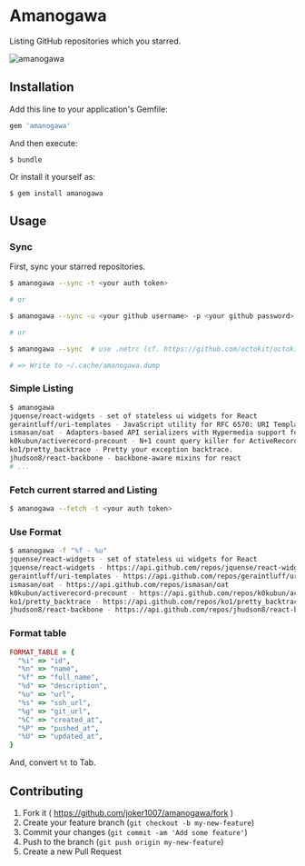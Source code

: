 # Amanogawa

Listing GitHub repositories which you starred.

![amanogawa](https://cloud.githubusercontent.com/assets/116996/6059979/231f04be-ad7b-11e4-8f75-03b7a8590a8c.gif)

## Installation

Add this line to your application's Gemfile:

```ruby
gem 'amanogawa'
```

And then execute:

    $ bundle

Or install it yourself as:

    $ gem install amanogawa

## Usage

### Sync
First, sync your starred repositories.
```sh
$ amanogawa --sync -t <your auth token>

# or

$ amanogawa --sync -u <your github username> -p <your github password>

# or

$ amanogawa --sync  # use .netrc (cf. https://github.com/octokit/octokit.rb)

# => Write to ~/.cache/amanogawa.dump
```

### Simple Listing

```sh
$ amanogawa
jquense/react-widgets - set of stateless ui widgets for React
geraintluff/uri-templates - JavaScript utility for RFC 6570: URI Templates
ismasan/oat - Adapters-based API serializers with Hypermedia support for Ruby apps.
k0kubun/activerecord-precount - N+1 count query killer for ActiveRecord
ko1/pretty_backtrace - Pretty your exception backtrace.
jhudson8/react-backbone - backbone-aware mixins for react
# ...
```

### Fetch current starred and Listing

```sh
$ amanogawa --fetch -t <your auth token>
```

### Use Format

```sh
$ amanogawa -f "%f - %u"
jquense/react-widgets - set of stateless ui widgets for React
jquense/react-widgets - https://api.github.com/repos/jquense/react-widgets
geraintluff/uri-templates - https://api.github.com/repos/geraintluff/uri-templates
ismasan/oat - https://api.github.com/repos/ismasan/oat
k0kubun/activerecord-precount - https://api.github.com/repos/k0kubun/activerecord-precount
ko1/pretty_backtrace - https://api.github.com/repos/ko1/pretty_backtrace
jhudson8/react-backbone - https://api.github.com/repos/jhudson8/react-backbone
```

### Format table

```ruby
FORMAT_TABLE = {
  "%i" => "id",
  "%n" => "name",
  "%f" => "full_name",
  "%d" => "description",
  "%u" => "url",
  "%s" => "ssh_url",
  "%g" => "git_url",
  "%C" => "created_at",
  "%P" => "pushed_at",
  "%U" => "updated_at",
}
```

And, convert `%t` to Tab.


## Contributing

1. Fork it ( https://github.com/joker1007/amanogawa/fork )
2. Create your feature branch (`git checkout -b my-new-feature`)
3. Commit your changes (`git commit -am 'Add some feature'`)
4. Push to the branch (`git push origin my-new-feature`)
5. Create a new Pull Request
